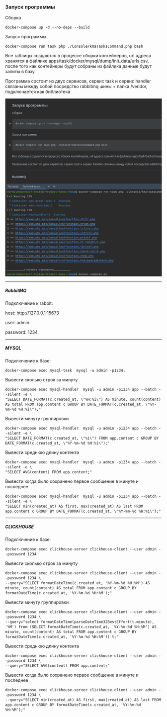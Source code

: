 ### Запуск программы
Сборка 
```shell
docker-compose up -d --no-deps --build
```

Запуск программы

```shell
docker-compose run task php ./Console/kmaTasksCommand.php bash
```



Все таблицы создаются в процессе сборки контейнеров, url адреса хранятся в файлике apps/task/docker/mysql/dump/init_data/urls.csv, после того как контейнеры будут собраны из файлика данные будут залиты в базу

Программа состоит из двух сервисов, сервис task и сервис handler связаны между собой посредство rabbitmq шины + папка /vendor, подключается как библиотека


![img.png](img.png)


----

##### RabbitMQ

Подключение к rabbit:

host: http://127.0.0.1:15673

user: admin

password: 1234

----


##### MYSQL
Подключение к базе:
```shell
docker-compose exec mysql-task  mysql -u admin -p1234;
```
Вывести сколько строк за минуту
```shell
docker-compose exec mysql-handler  mysql -u admin -p1234 app --batch --silent -e \
"SELECT DATE_FORMAT(c.created_at, \"%H:%i\") AS minute, count(content) AS total FROM app.content c GROUP BY DATE_FORMAT(c.created_at, \"%Y-%m-%d %H:%i\");"
```
Вывести минуту группировки
```shell
docker-compose exec mysql-handler  mysql -u admin -p1234 app --batch --silent -e \
"SELECT DATE_FORMAT(c.created_at, \"%i\") FROM app.content c GROUP BY DATE_FORMAT(c.created_at, \"%Y-%m-%d %H:%i\");"
```
Вывести среднюю длину контента
```shell
docker-compose exec mysql-handler  mysql -u admin -p1234 app --batch --silent -e \
"SELECT AVG(content) FROM app.content;"
```
Вывести когда было сохранено первое сообщение в минуте и последнее
```shell
docker-compose exec mysql-handler  mysql -u admin -p1234 app --batch --silent -e \
"SELECT min(created_at) AS first, max(created_at) AS last FROM app.content c GROUP BY DATE_FORMAT(c.created_at, \"%Y-%m-%d %H:%i\");"
```

----

##### CLICKHOUSE

Подключение к базе: 
```shell
docker-compose exec clickhouse-server clickhouse-client --user admin --password 1234
```
Вывести сколько строк за минуту
```shell
docker-compose exec clickhouse-server clickhouse-client --user admin --password 1234 \
--query="SELECT formatDateTime(c.created_at, '%Y-%m-%d %H:%M') AS minute, count(content) AS total FROM app.content c GROUP BY formatDateTime(c.created_at, '%Y-%m-%d %H:%M');"
```

Вывести минуту группировки
```shell
docker-compose exec clickhouse-server clickhouse-client --user admin --password 1234 \
--query="select formatDateTime(parseDateTime32BestEffort(t.minute), '%M') from (SELECT formatDateTime(c.created_at, '%Y-%m-%d %H:%M') AS minute, count(content) AS total FROM app.content c GROUP BY formatDateTime(c.created_at, '%Y-%m-%d %H:%M')) t;"
```

Вывести среднюю длину контента
```shell
docker-compose exec clickhouse-server clickhouse-client --user admin --password 1234 \
--query="SELECT AVG(content) FROM app.content;"
```

Вывести когда было сохранено первое сообщение в минуте и последнее
```shell
docker-compose exec clickhouse-server clickhouse-client --user admin --password 1234 \
--query="SELECT min(created_at) AS first, max(created_at) AS last FROM app.content c GROUP BY formatDateTime(c.created_at, '%Y-%m-%d %H:%M');"
```